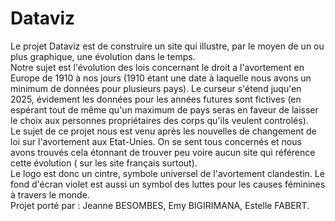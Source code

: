 # Dataviz
Le projet Dataviz est de construire un site qui illustre, par le moyen de un ou plus graphique, une évolution dans le temps.
<br>Notre sujet est l'évolution des lois concernant le droit a l'avortement en Europe de 1910 à nos jours (1910 étant une date à laquelle nous avons un minimum de données pour plusieurs pays). Le curseur s'étend juqu'en 2025, évidement les données pour les années futures sont fictives (en espérant tout de même qu'un maximum de pays seras en faveur de laisser le choix aux personnes propriétaires des corps qu'ils veulent controlés).
<br>Le sujet de ce projet nous est venu après les nouvelles de changement de loi sur l'avortement aux Etat-Unies. On se sent tous concernés et nous avons trouvés cela étonnant de trouver peu voire aucun site qui référence cette évolution ( sur les site français surtout).
<br>Le logo est donc un cintre, symbole universel de l'avortement clandestin. Le fond d'écran violet est aussi un symbol des luttes pour les causes féminines à travers le monde.
<br>Projet porté par : Jeanne BESOMBES, Emy BIGIRIMANA, Estelle FABERT.
